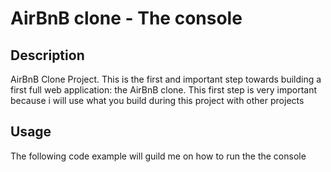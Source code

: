 # AirBnB clone - The console

## Description

AirBnB Clone Project.
This is the first and important step towards building a first full web application: the AirBnB clone. This first step is very important because i will use what you build during this project with other projects

## Usage

The following code example will guild me on how to run the the console

